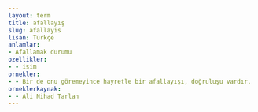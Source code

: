```yaml
---
layout: term
title: afallayış
slug: afallayis
lisan: Türkçe
anlamlar:
- Afallamak durumu
ozellikler:
- - isim
ornekler:
- - Bir de onu göremeyince hayretle bir afallayışı, doğruluşu vardır.
orneklerkaynak:
- - Ali Nihad Tarlan
---
```

